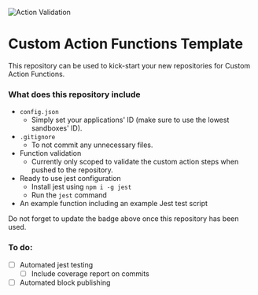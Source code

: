 ![Action Validation](../actions/workflows/main.yml/badge.svg?event=push)

# Custom Action Functions Template

This repository can be used to kick-start your new repositories for Custom Action Functions.

### What does this repository include

- `config.json`
  - Simply set your applications' ID (make sure to use the lowest sandboxes' ID).
- `.gitignore`
  - To not commit any unnecessary files.
- Function validation
  - Currently only scoped to validate the custom action steps when pushed to the repository.
- Ready to use jest configuration
  - Install jest using `npm i -g jest`
  - Run the `jest` command
- An example function including an example Jest test script

Do not forget to update the badge above once this repository has been used.

### To do:

- [ ] Automated jest testing
  - [ ] Include coverage report on commits
- [ ] Automated block publishing
